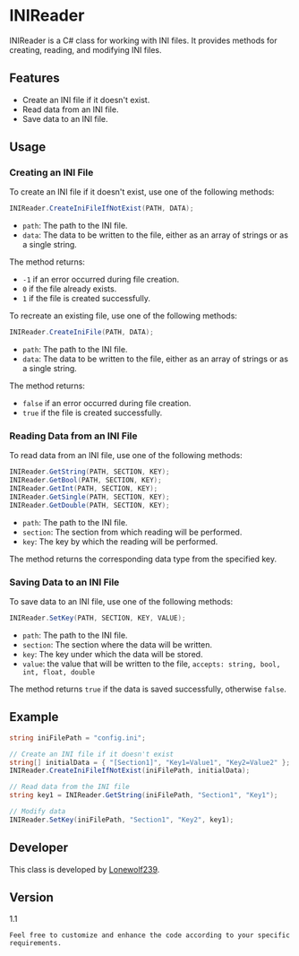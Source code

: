 # INIReader

INIReader is a C# class for working with INI files. It provides methods for creating, reading, and modifying INI files.

## Features

- Create an INI file if it doesn't exist.
- Read data from an INI file.
- Save data to an INI file.

## Usage

### Creating an INI File

To create an INI file if it doesn't exist, use one of the following methods:

```cs
INIReader.CreateIniFileIfNotExist(PATH, DATA);
```

- `path`: The path to the INI file.
- `data`: The data to be written to the file, either as an array of strings or as a single string.

The method returns:
- `-1` if an error occurred during file creation.
- `0` if the file already exists.
- `1` if the file is created successfully.

To recreate an existing file, use one of the following methods:

```cs
INIReader.CreateIniFile(PATH, DATA);
```

- `path`: The path to the INI file.
- `data`: The data to be written to the file, either as an array of strings or as a single string.

The method returns:
- `false` if an error occurred during file creation.
- `true` if the file is created successfully.

### Reading Data from an INI File

To read data from an INI file, use one of the following methods:

```cs
INIReader.GetString(PATH, SECTION, KEY);
INIReader.GetBool(PATH, SECTION, KEY);
INIReader.GetInt(PATH, SECTION, KEY);
INIReader.GetSingle(PATH, SECTION, KEY);
INIReader.GetDouble(PATH, SECTION, KEY);
```

- `path`: The path to the INI file.
- `section`: The section from which reading will be performed.
- `key`: The key by which the reading will be performed.

The method returns the corresponding data type from the specified key.

### Saving Data to an INI File

To save data to an INI file, use one of the following methods:

```cs
INIReader.SetKey(PATH, SECTION, KEY, VALUE);
```

- `path`: The path to the INI file.
- `section`: The section where the data will be written.
- `key`: The key under which the data will be stored.
- `value`: the value that will be written to the file, `accepts: string, bool, int, float, double`

The method returns `true` if the data is saved successfully, otherwise `false`.

## Example

```cs
string iniFilePath = "config.ini";

// Create an INI file if it doesn't exist
string[] initialData = { "[Section1]", "Key1=Value1", "Key2=Value2" };
INIReader.CreateIniFileIfNotExist(iniFilePath, initialData);

// Read data from the INI file
string key1 = INIReader.GetString(iniFilePath, "Section1", "Key1");

// Modify data
INIReader.SetKey(iniFilePath, "Section1", "Key2", key1);
```

## Developer

This class is developed by [Lonewolf239](https://github.com/Lonewolf239).

## Version

1.1

`Feel free to customize and enhance the code according to your specific requirements.`
